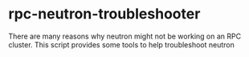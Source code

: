 # rpc-neutron-troubleshooter
There are many reasons why neutron might not be working on an RPC cluster. This script provides some tools to help troubleshoot neutron
